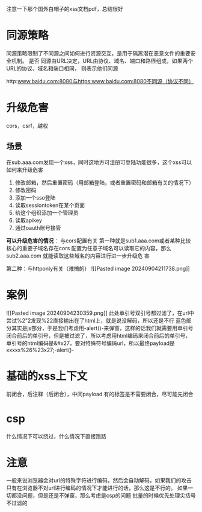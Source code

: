 注意一下那个国外白帽子的xss文档pdf，总结很好
# 同源策略
同源策略限制了不同源之间如何进行资源交互，是用于隔离潜在恶意文件的重要安全机制。 是否
同源由URL决定，URL由协议、域名、端口和路径组成，如果两个URL的协议、域名和端口相同，
则表示他们同源

http:www.baidu.com:8080与https:www.baidu.com:8080不同源（协议不同）

# 升级危害
cors，csrf，越权

## 场景
在sub.aaa.com发现一个xss，同时这地方可注册可登陆功能很多，这个xss可以如何来升级危害
1. 修改邮箱，然后重置密码（用邮箱登陆，或者重置密码和邮箱有关的情况下）
2. 修改密码
3. 添加一个sso登陆
4. 读取sessiontoken在某个页面
5. 给这个组织添加一个管理员
6. 读取apikey
7. 通过oauth账号接管

**可以升级危害的情况**：
与cors配置有关
第一种就是sub1.aaa.com或者某种比较核心的重要子域名存在cors 配置为任意子域名可以读取它的内容，那么sub2.aaa.com 就能读取这些域名的内容进行进一步升级危  害

第二种：与httponly有关（难搞的）
![[Pasted image 20240904211738.png]]
# 案例
![[Pasted image 20240904230359.png]]
此处单引号双引号都过滤了，在url中尝试%2"2发现%22直接输出在了html上，就是说没解码，所以还是不行
蓝色部分其实是js部分，于是我们考虑用-alert()-来弹窗，这样的话我们就需要用单引号闭合前后的单引号，但是被过滤了，所以考虑用html编码来闭合前后的单引号，单引号的html编码是&#x27，要对特殊符号编码url，所以最终payload是xxxxx%26%23x27;-alert()-
# 基础的xss上下文
前闭合，后注释（后闭合），中间payload
有的标签是不需要闭合，尽可能先闭合


# csp
什么情况下可以绕过，什么情况下直接跑路
# 注意
一般来说浏览器会对url的特殊字符进行编码，然后会自动解码，如果我们的攻击只有在浏览器不对url进行编码的情况下才能进行的话，那么这是不行的。 如果一切都没问题，但是还是不弹窗，那么考虑是csp的问题
批量的时候优先处理尖括号不过滤的